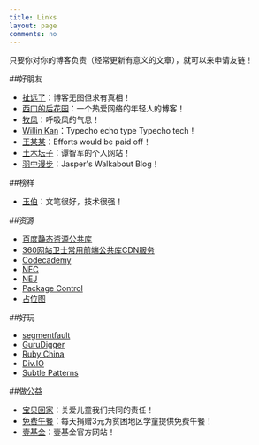 ```yaml
---
title: Links
layout: page
comments: no
---
```


只要你对你的博客负责（经常更新有意义的文章），就可以来申请友链！

##好朋友

* [扯远了](http://heshizi.com/)：博客无图但求有真相！
* [西门的后花园](http://ons.me/)：一个热爱网络的年轻人的博客！
* [牧风](http://mufeng.me/)：呼吸风的气息！
* [Willin Kan](http://kan.willin.org/typecho/)：Typecho echo type Typecho tech！
* [王某某](http://wangmoumou.com/)：Efforts would be paid off！
* [土木坛子](https://tumutanzi.com/)：谭智军的个人网站！
* [羽中漫步](http://www.jzwalk.com/)：Jasper's Walkabout Blog！

##榜样

* [玉伯](http://lifesinger.github.com)：文笔很好，技术很强！

##资源

* [百度静态资源公共库](http://cdn.code.baidu.com/)
* [360网站卫士常用前端公共库CDN服务](http://libs.useso.com/)
* [Codecademy](http://www.codecademy.com/zh)
* [NEC](http://nec.netease.com/)
* [NEJ](http://nej.netease.com/)
* [Package Control](https://sublime.wbond.net/)
* [占位图](http://placehold.it/)

##好玩

* [segmentfault](http://segmentfault.com/)
* [GuruDigger](http://gurudigger.com/)
* [Ruby China](https://ruby-china.org/)
* [Div.IO](http://div.io/digg)
* [Subtle Patterns](http://subtlepatterns.com)

##做公益

* [宝贝回家](http://www.baobeihuijia.com/)：关爱儿童我们共同的责任！
* [免费午餐](http://www.mianfeiwucan.org/)：每天捐赠3元为贫困地区学童提供免费午餐！
* [壹基金](http://www.onefoundation.cn/)：壹基金官方网站！